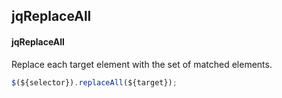 ## jqReplaceAll
#### jqReplaceAll
Replace each target element with the set of matched elements.
```javascript
$(${selector}).replaceAll(${target});
```